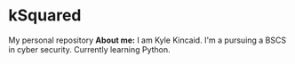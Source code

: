 # kSquared
My personal repository 
**About me:** I am Kyle Kincaid. I'm a pursuing a BSCS in cyber security.
Currently learning Python. 
